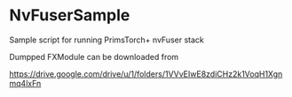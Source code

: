 # NvFuserSample
Sample script for running PrimsTorch+ nvFuser stack 



Dumpped FXModule can be downloaded from 

https://drive.google.com/drive/u/1/folders/1VVvEIwE8zdiCHz2k1VoqH1Xgnmq4lxFn
